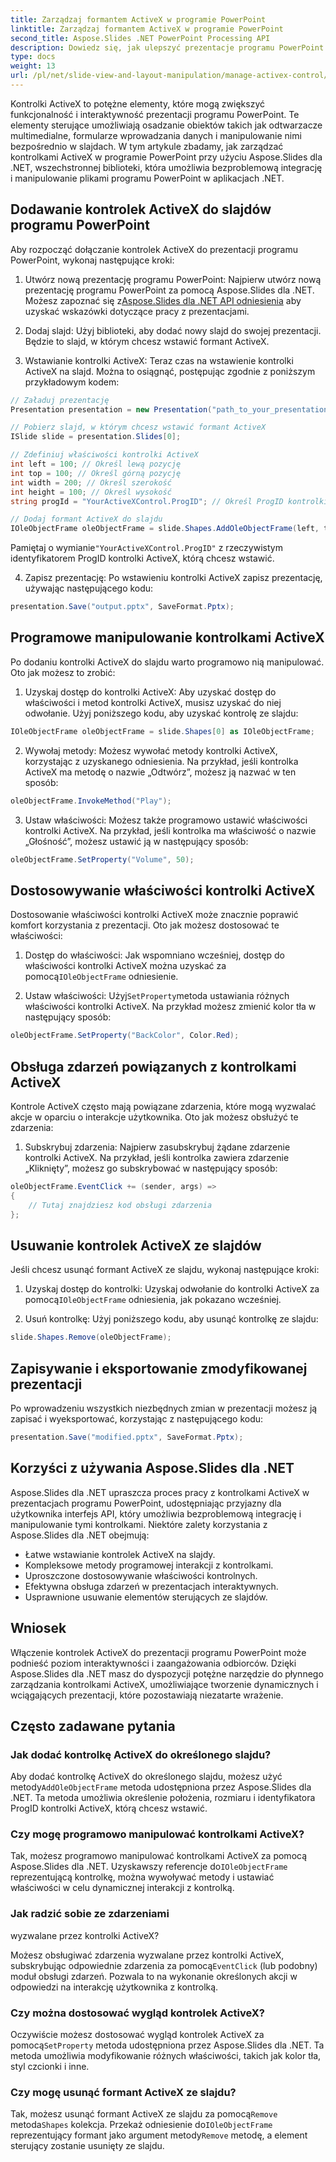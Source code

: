 ```yaml
---
title: Zarządzaj formantem ActiveX w programie PowerPoint
linktitle: Zarządzaj formantem ActiveX w programie PowerPoint
second_title: Aspose.Slides .NET PowerPoint Processing API
description: Dowiedz się, jak ulepszyć prezentacje programu PowerPoint za pomocą kontrolek ActiveX przy użyciu Aspose.Slides dla .NET. Nasz przewodnik krok po kroku obejmuje wstawianie, manipulację, dostosowywanie, obsługę zdarzeń i nie tylko.
type: docs
weight: 13
url: /pl/net/slide-view-and-layout-manipulation/manage-activex-control/
---
```

Kontrolki ActiveX to potężne elementy, które mogą zwiększyć funkcjonalność i interaktywność prezentacji programu PowerPoint. Te elementy sterujące umożliwiają osadzanie obiektów takich jak odtwarzacze multimedialne, formularze wprowadzania danych i manipulowanie nimi bezpośrednio w slajdach. W tym artykule zbadamy, jak zarządzać kontrolkami ActiveX w programie PowerPoint przy użyciu Aspose.Slides dla .NET, wszechstronnej biblioteki, która umożliwia bezproblemową integrację i manipulowanie plikami programu PowerPoint w aplikacjach .NET.

## Dodawanie kontrolek ActiveX do slajdów programu PowerPoint

Aby rozpocząć dołączanie kontrolek ActiveX do prezentacji programu PowerPoint, wykonaj następujące kroki:

1.  Utwórz nową prezentację programu PowerPoint: Najpierw utwórz nową prezentację programu PowerPoint za pomocą Aspose.Slides dla .NET. Możesz zapoznać się z[Aspose.Slides dla .NET API odniesienia](https://reference.aspose.com/slides/net/) aby uzyskać wskazówki dotyczące pracy z prezentacjami.

2. Dodaj slajd: Użyj biblioteki, aby dodać nowy slajd do swojej prezentacji. Będzie to slajd, w którym chcesz wstawić formant ActiveX.

3. Wstawianie kontrolki ActiveX: Teraz czas na wstawienie kontrolki ActiveX na slajd. Można to osiągnąć, postępując zgodnie z poniższym przykładowym kodem:

```csharp
// Załaduj prezentację
Presentation presentation = new Presentation("path_to_your_presentation.pptx");

// Pobierz slajd, w którym chcesz wstawić formant ActiveX
ISlide slide = presentation.Slides[0];

// Zdefiniuj właściwości kontrolki ActiveX
int left = 100; // Określ lewą pozycję
int top = 100; // Określ górną pozycję
int width = 200; // Określ szerokość
int height = 100; // Określ wysokość
string progId = "YourActiveXControl.ProgID"; // Określ ProgID kontrolki ActiveX

// Dodaj formant ActiveX do slajdu
IOleObjectFrame oleObjectFrame = slide.Shapes.AddOleObjectFrame(left, top, width, height, progId);
```

 Pamiętaj o wymianie`"YourActiveXControl.ProgID"` z rzeczywistym identyfikatorem ProgID kontrolki ActiveX, którą chcesz wstawić.

4. Zapisz prezentację: Po wstawieniu kontrolki ActiveX zapisz prezentację, używając następującego kodu:

```csharp
presentation.Save("output.pptx", SaveFormat.Pptx);
```

## Programowe manipulowanie kontrolkami ActiveX

Po dodaniu kontrolki ActiveX do slajdu warto programowo nią manipulować. Oto jak możesz to zrobić:

1. Uzyskaj dostęp do kontrolki ActiveX: Aby uzyskać dostęp do właściwości i metod kontrolki ActiveX, musisz uzyskać do niej odwołanie. Użyj poniższego kodu, aby uzyskać kontrolę ze slajdu:

```csharp
IOleObjectFrame oleObjectFrame = slide.Shapes[0] as IOleObjectFrame;
```

2. Wywołaj metody: Możesz wywołać metody kontrolki ActiveX, korzystając z uzyskanego odniesienia. Na przykład, jeśli kontrolka ActiveX ma metodę o nazwie „Odtwórz”, możesz ją nazwać w ten sposób:

```csharp
oleObjectFrame.InvokeMethod("Play");
```

3. Ustaw właściwości: Możesz także programowo ustawić właściwości kontrolki ActiveX. Na przykład, jeśli kontrolka ma właściwość o nazwie „Głośność”, możesz ustawić ją w następujący sposób:

```csharp
oleObjectFrame.SetProperty("Volume", 50);
```

## Dostosowywanie właściwości kontrolki ActiveX

Dostosowanie właściwości kontrolki ActiveX może znacznie poprawić komfort korzystania z prezentacji. Oto jak możesz dostosować te właściwości:

1.  Dostęp do właściwości: Jak wspomniano wcześniej, dostęp do właściwości kontrolki ActiveX można uzyskać za pomocą`IOleObjectFrame` odniesienie.

2.  Ustaw właściwości: Użyj`SetProperty`metoda ustawiania różnych właściwości kontrolki ActiveX. Na przykład możesz zmienić kolor tła w następujący sposób:

```csharp
oleObjectFrame.SetProperty("BackColor", Color.Red);
```

## Obsługa zdarzeń powiązanych z kontrolkami ActiveX

Kontrole ActiveX często mają powiązane zdarzenia, które mogą wyzwalać akcje w oparciu o interakcje użytkownika. Oto jak możesz obsłużyć te zdarzenia:

1. Subskrybuj zdarzenia: Najpierw zasubskrybuj żądane zdarzenie kontrolki ActiveX. Na przykład, jeśli kontrolka zawiera zdarzenie „Kliknięty”, możesz go subskrybować w następujący sposób:

```csharp
oleObjectFrame.EventClick += (sender, args) =>
{
    // Tutaj znajdziesz kod obsługi zdarzenia
};
```

## Usuwanie kontrolek ActiveX ze slajdów

Jeśli chcesz usunąć formant ActiveX ze slajdu, wykonaj następujące kroki:

1.  Uzyskaj dostęp do kontrolki: Uzyskaj odwołanie do kontrolki ActiveX za pomocą`IOleObjectFrame` odniesienia, jak pokazano wcześniej.

2. Usuń kontrolkę: Użyj poniższego kodu, aby usunąć kontrolkę ze slajdu:

```csharp
slide.Shapes.Remove(oleObjectFrame);
```

## Zapisywanie i eksportowanie zmodyfikowanej prezentacji

Po wprowadzeniu wszystkich niezbędnych zmian w prezentacji możesz ją zapisać i wyeksportować, korzystając z następującego kodu:

```csharp
presentation.Save("modified.pptx", SaveFormat.Pptx);
```

## Korzyści z używania Aspose.Slides dla .NET

Aspose.Slides dla .NET upraszcza proces pracy z kontrolkami ActiveX w prezentacjach programu PowerPoint, udostępniając przyjazny dla użytkownika interfejs API, który umożliwia bezproblemową integrację i manipulowanie tymi kontrolkami. Niektóre zalety korzystania z Aspose.Slides dla .NET obejmują:

- Łatwe wstawianie kontrolek ActiveX na slajdy.
- Kompleksowe metody programowej interakcji z kontrolkami.
- Uproszczone dostosowywanie właściwości kontrolnych.
- Efektywna obsługa zdarzeń w prezentacjach interaktywnych.
- Usprawnione usuwanie elementów sterujących ze slajdów.

## Wniosek

Włączenie kontrolek ActiveX do prezentacji programu PowerPoint może podnieść poziom interaktywności i zaangażowania odbiorców. Dzięki Aspose.Slides dla .NET masz do dyspozycji potężne narzędzie do płynnego zarządzania kontrolkami ActiveX, umożliwiające tworzenie dynamicznych i wciągających prezentacji, które pozostawiają niezatarte wrażenie.

## Często zadawane pytania

### Jak dodać kontrolkę ActiveX do określonego slajdu?

 Aby dodać kontrolkę ActiveX do określonego slajdu, możesz użyć metody`AddOleObjectFrame` metoda udostępniona przez Aspose.Slides dla .NET. Ta metoda umożliwia określenie położenia, rozmiaru i identyfikatora ProgID kontrolki ActiveX, którą chcesz wstawić.

### Czy mogę programowo manipulować kontrolkami ActiveX?

 Tak, możesz programowo manipulować kontrolkami ActiveX za pomocą Aspose.Slides dla .NET. Uzyskawszy referencje do`IOleObjectFrame` reprezentującą kontrolkę, można wywoływać metody i ustawiać właściwości w celu dynamicznej interakcji z kontrolką.

### Jak radzić sobie ze zdarzeniami

 wyzwalane przez kontrolki ActiveX?

Możesz obsługiwać zdarzenia wyzwalane przez kontrolki ActiveX, subskrybując odpowiednie zdarzenia za pomocą`EventClick` (lub podobny) moduł obsługi zdarzeń. Pozwala to na wykonanie określonych akcji w odpowiedzi na interakcję użytkownika z kontrolką.

### Czy można dostosować wygląd kontrolek ActiveX?

 Oczywiście możesz dostosować wygląd kontrolek ActiveX za pomocą`SetProperty` metoda udostępniona przez Aspose.Slides dla .NET. Ta metoda umożliwia modyfikowanie różnych właściwości, takich jak kolor tła, styl czcionki i inne.

### Czy mogę usunąć formant ActiveX ze slajdu?

 Tak, możesz usunąć formant ActiveX ze slajdu za pomocą`Remove` metoda`Shapes` kolekcja. Przekaż odniesienie do`IOleObjectFrame` reprezentujący formant jako argument metody`Remove` metodę, a element sterujący zostanie usunięty ze slajdu.